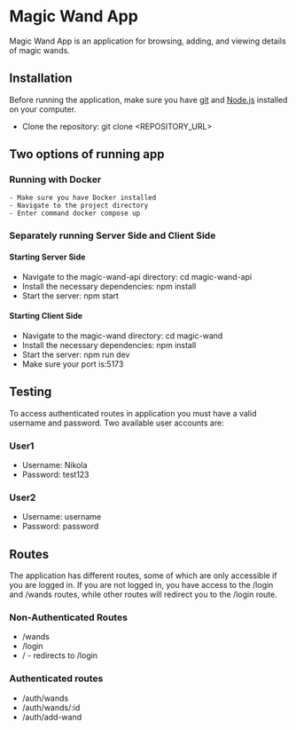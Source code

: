 # Magic Wand App

Magic Wand App is an application for browsing, adding, and viewing details of magic wands.

## Installation

Before running the application, make sure you have [git](https://git-scm.com/) and [Node.js](https://nodejs.org/) installed on your computer.

- Clone the repository: git clone <REPOSITORY_URL>

## Two options of running app

### Running with Docker

    - Make sure you have Docker installed
    - Navigate to the project directory
    - Enter command docker compose up

### Separately running Server Side and Client Side

#### Starting Server Side

- Navigate to the magic-wand-api directory: cd magic-wand-api
- Install the necessary dependencies: npm install
- Start the server: npm start

#### Starting Client Side

- Navigate to the magic-wand directory: cd magic-wand
- Install the necessary dependencies: npm install
- Start the server: npm run dev
- Make sure your port is:5173

## Testing

To access authenticated routes in application you must have a valid username and password.
Two available user accounts are:

### User1

- Username: Nikola
- Password: test123

### User2

- Username: username
- Password: password

## Routes

The application has different routes, some of which are only accessible if you are logged in. If you are not logged in, you have access to the /login and /wands routes, while other routes will redirect you to the /login route.

### Non-Authenticated Routes

- /wands
- /login
- / - redirects to /login

### Authenticated routes

- /auth/wands
- /auth/wands/:id
- /auth/add-wand
